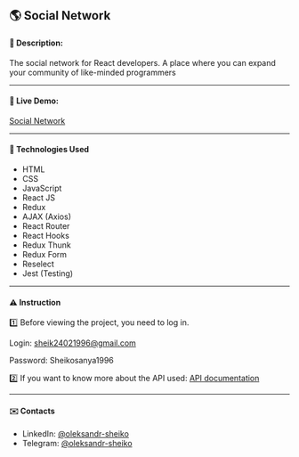 ## :earth_americas: Social Network
#### :memo: Description: 

The social network for React developers. A place where you can expand your community of like-minded programmers
___

#### :link: Live Demo: 
[Social Network](https://olexander96.github.io/social-network/)
___

#### :rocket: Technologies Used

* HTML
* CSS
* JavaScript 
* React JS
* Redux
* AJAX (Axios)
* React Router
* React Hooks
* Redux Thunk
* Redux Form
* Reselect
* Jest (Testing)
___

#### :warning: Instruction

:one: Before viewing the project, you need to log in.

Login: sheik24021996@gmail.com

Password: Sheikosanya1996

:two: If you want to know more about the API used: [API documentation](https://social-network.samuraijs.com/docs)
___

#### :envelope: Contacts
* LinkedIn: [@oleksandr-sheiko](https://www.linkedin.com/in/oleksandr-sheiko-74094224a/)
* Telegram: [@oleksandr-sheiko](https://t.me/oleksandrsheiko96)
